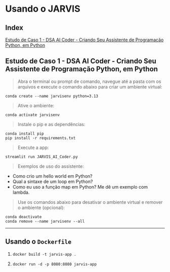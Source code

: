 # Usando o JARVIS

## Index

[Estudo de Caso 1 - DSA AI Coder - Criando Seu Assistente de Programação Python, em Python](#)

## Estudo de Caso 1 - DSA AI Coder - Criando Seu Assistente de Programação Python, em Python

> Abra o terminal ou prompt de comando, navegue até a pasta com os arquivos e execute o comando abaixo para criar um ambiente virtual:

`conda create --name jarvisenv python=3.13`

> Ative o ambiente:

`conda activate jarvisenv`

> Instale o pip e as dependências:

```
conda install pip
pip install -r requirements.txt 
```

> Execute a app:

`streamlit run JARVIS_AI_Coder.py`

> Exemplos de uso do assistente:

- Como crio um hello world em Python?
- Qual a sintaxe de um loop em Python?
- Como eu uso a função map em Python? Me dê um exemplo com lambda.

> Use os comandos abaixo para desativar o ambiente virtual e remover o ambiente (opcional):

```
conda deactivate
conda remove --name jarvisenv --all
```

---

## Usando o `Dockerfile`

1. `docker build -t jarvis-app .`

2. `docker run -d -p 8080:8080 jarvis-app`

